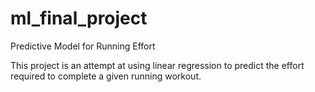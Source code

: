 # ml_final_project
Predictive Model for Running Effort

This project is an attempt at using linear regression to predict the effort required to complete a given running workout. 

